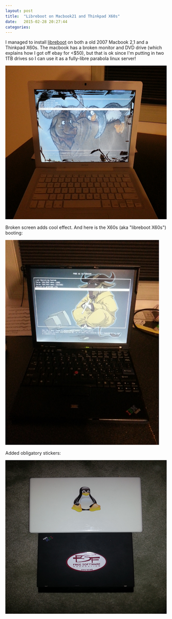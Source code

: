 ```yaml
---
layout: post
title:  "Libreboot on Macbook21 and Thinkpad X60s"
date:   2015-02-28 20:27:44
categories:
---
```


I managed to install [libreboot] on both a old 2007 Macbook 2,1 and a Thinkpad X60s.
The macbook has a broken monitor and DVD drive (which explains how I got off ebay for <$50), but that is ok since I'm putting in two 1TB drives so I can use it as a fully-libre parabola linux server!

<img src="/img/IMG_20150228_205219.jpeg" alt="Macbook booting libreboot" height="480" width="640">

Broken screen adds cool effect.  And here is the X60s (aka "libreboot X60s") booting:

<img src="/img/IMG_20150228_210931_rot.jpg" alt="Thinkpad X60s booting libreboot" height="640" width="480">

Added obligatory stickers:

<img src="/img/IMG_20150228_211128.jpeg" alt="Obligatory Freedom stickers" height="480" width="640">

[libreboot]: http://www.libreboot.org
